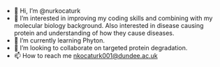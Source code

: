 - 👋 Hi, I’m @nurkocaturk
- 👀 I’m interested in improving my coding skills and combining with my molecular biology background. Also interested in disease causing protein and understanding of how they cause diseases.
- 🌱 I’m currently learning Phyton.
- 💞️ I’m looking to collaborate on targeted protein degradation.
- 📫 How to reach me nkocaturk001@dundee.ac.uk

<!---
nurkocaturk/nurkocaturk is a ✨ special ✨ repository because its `README.md` (this file) appears on your GitHub profile.
You can click the Preview link to take a look at your changes.
--->
